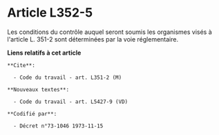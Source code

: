# Article L352-5

Les conditions du contrôle auquel seront soumis les organismes visés à l'article L. 351-2 sont déterminées par la voie
réglementaire.

**Liens relatifs à cet article**

	**Cite**:

	  - Code du travail - art. L351-2 (M)

	**Nouveaux textes**:

	  - Code du travail - art. L5427-9 (VD)

	**Codifié par**:

	  - Décret n°73-1046 1973-11-15
